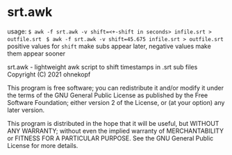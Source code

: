 # srt.awk

usage:
`$ awk -f srt.awk -v shift=<+-shift in seconds> infile.srt > outfile.srt `
`$ awk -f srt.awk -v shift=45.675 infile.srt > outfile.srt `
positive values for `shift` make subs appear later, negative values make them appear sooner


srt.awk - lightweight awk script to shift timestamps in  .srt sub files
Copyright (C) 2021  ohnekopf

This program is free software; you can redistribute it and/or
modify it under the terms of the GNU General Public License
as published by the Free Software Foundation; either version 2
of the License, or (at your option) any later version.

This program is distributed in the hope that it will be useful,
but WITHOUT ANY WARRANTY; without even the implied warranty of
MERCHANTABILITY or FITNESS FOR A PARTICULAR PURPOSE.  See the
GNU General Public License for more details.

